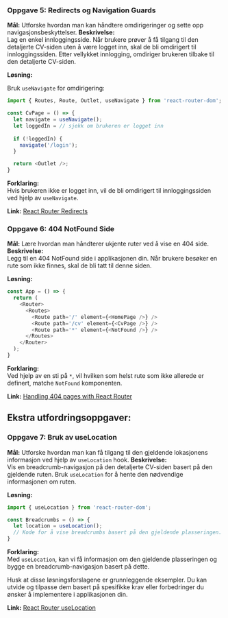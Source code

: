 ### **Oppgave 5: Redirects og Navigation Guards**
**Mål:** Utforske hvordan man kan håndtere omdirigeringer og sette opp navigasjonsbeskyttelser.
**Beskrivelse:**  
Lag en enkel innloggingsside. Når brukere prøver å få tilgang til den detaljerte CV-siden uten å være logget inn, skal de bli omdirigert til innloggingssiden. Etter vellykket innlogging, omdiriger brukeren tilbake til den detaljerte CV-siden.

**Løsning:** 

Bruk `useNavigate` for omdirigering:

```javascript
import { Routes, Route, Outlet, useNavigate } from 'react-router-dom';

const CvPage = () => {
  let navigate = useNavigate();
  let loggedIn = // sjekk om brukeren er logget inn
  
  if (!loggedIn) {
    navigate('/login');
  }

  return <Outlet />;
}
```

**Forklaring:**  
Hvis brukeren ikke er logget inn, vil de bli omdirigert til innloggingssiden ved hjelp av `useNavigate`.

**Link:** [React Router Redirects](https://reactrouter.com/docs/en/v6/api#usehistory)

### **Oppgave 6: 404 NotFound Side**
**Mål:** Lære hvordan man håndterer ukjente ruter ved å vise en 404 side.
**Beskrivelse:**  
Legg til en 404 NotFound side i applikasjonen din. Når brukere besøker en rute som ikke finnes, skal de bli tatt til denne siden.

**Løsning:** 

```javascript
const App = () => {
  return (
    <Router>
      <Routes>
        <Route path='/' element={<HomePage />} />
        <Route path='/cv' element={<CvPage />} />
        <Route path='*' element={<NotFound />} />
      </Routes>
    </Router>
  );
}
```

**Forklaring:**  
Ved hjelp av en sti på `*`, vil hvilken som helst rute som ikke allerede er definert, matche `NotFound` komponenten.

**Link:** [Handling 404 pages with React Router](https://reactrouter.com/docs/en/v6/guides/no-match)

## Ekstra utfordringsoppgaver:
### **Oppgave 7: Bruk av useLocation**
**Mål:** Utforske hvordan man kan få tilgang til den gjeldende lokasjonens informasjon ved hjelp av `useLocation` hook.
**Beskrivelse:**  
Vis en breadcrumb-navigasjon på den detaljerte CV-siden basert på den gjeldende ruten. Bruk `useLocation` for å hente den nødvendige informasjonen om ruten.

**Løsning:** 

```javascript
import { useLocation } from 'react-router-dom';

const Breadcrumbs = () => {
  let location = useLocation();
  // Kode for å vise breadcrumbs basert på den gjeldende plasseringen.
}
```

**Forklaring:**  
Med `useLocation`, kan vi få informasjon om den gjeldende plasseringen og bygge en breadcrumb-navigasjon basert på dette.

Husk at disse løsningsforslagene er grunnleggende eksempler. Du kan utvide og tilpasse dem basert på spesifikke krav eller forbedringer du ønsker å implementere i applikasjonen din.


**Link:** [React Router useLocation](https://reactrouter.com/docs/en/v6/api#uselocation)